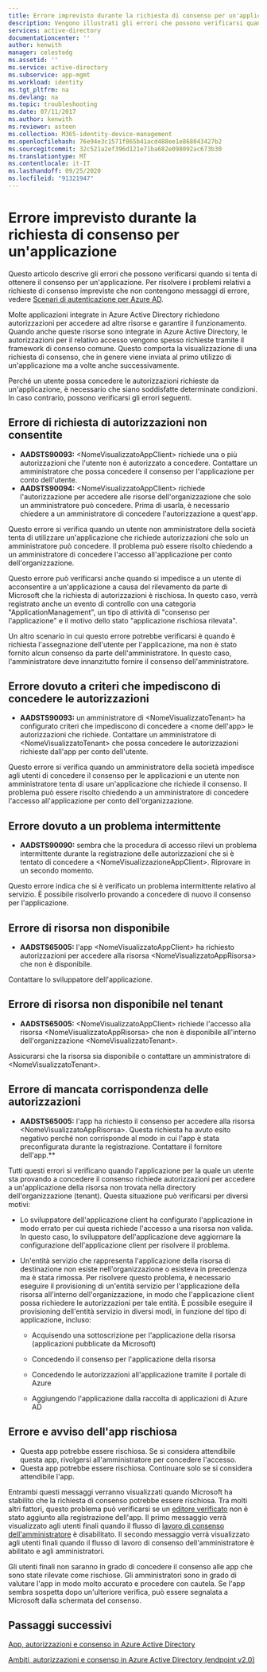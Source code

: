 ```yaml
---
title: Errore imprevisto durante la richiesta di consenso per un'applicazione | Microsoft Docs
description: Vengono illustrati gli errori che possono verificarsi quando si tenta di ottenere il consenso per un'applicazione, nonché suggerite le operazioni da eseguire per risolverli
services: active-directory
documentationcenter: ''
author: kenwith
manager: celestedg
ms.assetid: ''
ms.service: active-directory
ms.subservice: app-mgmt
ms.workload: identity
ms.tgt_pltfrm: na
ms.devlang: na
ms.topic: troubleshooting
ms.date: 07/11/2017
ms.author: kenwith
ms.reviewer: asteen
ms.collection: M365-identity-device-management
ms.openlocfilehash: 76e94e3c1571f865b41acd488ee1e868043427b2
ms.sourcegitcommit: 32c521a2ef396d121e71ba682e098092ac673b30
ms.translationtype: MT
ms.contentlocale: it-IT
ms.lasthandoff: 09/25/2020
ms.locfileid: "91321947"
---
```

# <a name="unexpected-error-when-performing-consent-to-an-application"></a>Errore imprevisto durante la richiesta di consenso per un'applicazione

Questo articolo descrive gli errori che possono verificarsi quando si tenta di ottenere il consenso per un'applicazione. Per risolvere i problemi relativi a richieste di consenso impreviste che non contengono messaggi di errore, vedere [Scenari di autenticazione per Azure AD](https://docs.microsoft.com/azure/active-directory/develop/active-directory-authentication-scenarios).

Molte applicazioni integrate in Azure Active Directory richiedono autorizzazioni per accedere ad altre risorse e garantire il funzionamento. Quando anche queste risorse sono integrate in Azure Active Directory, le autorizzazioni per il relativo accesso vengono spesso richieste tramite il framework di consenso comune. Questo comporta la visualizzazione di una richiesta di consenso, che in genere viene inviata al primo utilizzo di un'applicazione ma a volte anche successivamente.

Perché un utente possa concedere le autorizzazioni richieste da un'applicazione, è necessario che siano soddisfatte determinate condizioni. In caso contrario, possono verificarsi gli errori seguenti.

## <a name="requesting-not-authorized-permissions-error"></a>Errore di richiesta di autorizzazioni non consentite
* **AADSTS90093:** &lt;NomeVisualizzatoAppClient&gt; richiede una o più autorizzazioni che l'utente non è autorizzato a concedere. Contattare un amministratore che possa concedere il consenso per l'applicazione per conto dell'utente.
* **AADSTS90094:** &lt;NomeVisualizzatoAppClient&gt; richiede l'autorizzazione per accedere alle risorse dell'organizzazione che solo un amministratore può concedere. Prima di usarla, è necessario chiedere a un amministratore di concedere l'autorizzazione a quest'app.

Questo errore si verifica quando un utente non amministratore della società tenta di utilizzare un'applicazione che richiede autorizzazioni che solo un amministratore può concedere. Il problema può essere risolto chiedendo a un amministratore di concedere l'accesso all'applicazione per conto dell'organizzazione.

Questo errore può verificarsi anche quando si impedisce a un utente di acconsentire a un'applicazione a causa del rilevamento da parte di Microsoft che la richiesta di autorizzazioni è rischiosa. In questo caso, verrà registrato anche un evento di controllo con una categoria "ApplicationManagement", un tipo di attività di "consenso per l'applicazione" e il motivo dello stato "applicazione rischiosa rilevata".

Un altro scenario in cui questo errore potrebbe verificarsi è quando è richiesta l'assegnazione dell'utente per l'applicazione, ma non è stato fornito alcun consenso da parte dell'amministratore. In questo caso, l'amministratore deve innanzitutto fornire il consenso dell'amministratore.   

## <a name="policy-prevents-granting-permissions-error"></a>Errore dovuto a criteri che impediscono di concedere le autorizzazioni
* **AADSTS90093:** un amministratore di &lt;NomeVisualizzatoTenant&gt; ha configurato criteri che impediscono di concedere a &lt;nome dell'app&gt; le autorizzazioni che richiede. Contattare un amministratore di &lt;NomeVisualizzatoTenant&gt; che possa concedere le autorizzazioni richieste dall'app per conto dell'utente.

Questo errore si verifica quando un amministratore della società impedisce agli utenti di concedere il consenso per le applicazioni e un utente non amministratore tenta di usare un'applicazione che richiede il consenso. Il problema può essere risolto chiedendo a un amministratore di concedere l'accesso all'applicazione per conto dell'organizzazione.

## <a name="intermittent-problem-error"></a>Errore dovuto a un problema intermittente
* **AADSTS90090:** sembra che la procedura di accesso rilevi un problema intermittente durante la registrazione delle autorizzazioni che si è tentato di concedere a &lt;NomeVisualizzazioneAppClient&gt;. Riprovare in un secondo momento.

Questo errore indica che si è verificato un problema intermittente relativo al servizio. È possibile risolverlo provando a concedere di nuovo il consenso per l'applicazione.

## <a name="resource-not-available-error"></a>Errore di risorsa non disponibile
* **AADSTS65005:** l'app &lt;NomeVisualizzatoAppClient&gt; ha richiesto autorizzazioni per accedere alla risorsa &lt;NomeVisualizzatoAppRisorsa&gt; che non è disponibile. 

Contattare lo sviluppatore dell'applicazione.

##  <a name="resource-not-available-in-tenant-error"></a>Errore di risorsa non disponibile nel tenant
* **AADSTS65005:** &lt;NomeVisualizzatoAppClient&gt; richiede l'accesso alla risorsa &lt;NomeVisualizzatoAppRisorsa&gt; che non è disponibile all'interno dell'organizzazione &lt;NomeVisualizzatoTenant&gt;. 

Assicurarsi che la risorsa sia disponibile o contattare un amministratore di &lt;NomeVisualizzatoTenant&gt;.

## <a name="permissions-mismatch-error"></a>Errore di mancata corrispondenza delle autorizzazioni
* **AADSTS65005:** l'app ha richiesto il consenso per accedere alla risorsa &lt;NomeVisualizzatoAppRisorsa&gt;. Questa richiesta ha avuto esito negativo perché non corrisponde al modo in cui l'app è stata preconfigurata durante la registrazione. Contattare il fornitore dell'app.**

Tutti questi errori si verificano quando l'applicazione per la quale un utente sta provando a concedere il consenso richiede autorizzazioni per accedere a un'applicazione della risorsa non trovata nella directory dell'organizzazione (tenant). Questa situazione può verificarsi per diversi motivi:

-   Lo sviluppatore dell'applicazione client ha configurato l'applicazione in modo errato per cui questa richiede l'accesso a una risorsa non valida. In questo caso, lo sviluppatore dell'applicazione deve aggiornare la configurazione dell'applicazione client per risolvere il problema.

-   Un'entità servizio che rappresenta l'applicazione della risorsa di destinazione non esiste nell'organizzazione o esisteva in precedenza ma è stata rimossa. Per risolvere questo problema, è necessario eseguire il provisioning di un'entità servizio per l'applicazione della risorsa all'interno dell'organizzazione, in modo che l'applicazione client possa richiedere le autorizzazioni per tale entità. È possibile eseguire il provisioning dell'entità servizio in diversi modi, in funzione del tipo di applicazione, incluso:

    -   Acquisendo una sottoscrizione per l'applicazione della risorsa (applicazioni pubblicate da Microsoft)

    -   Concedendo il consenso per l'applicazione della risorsa

    -   Concedendo le autorizzazioni all'applicazione tramite il portale di Azure

    -   Aggiungendo l'applicazione dalla raccolta di applicazioni di Azure AD

## <a name="risky-app-error-and-warning"></a>Errore e avviso dell'app rischiosa
* Questa app potrebbe essere rischiosa. Se si considera attendibile questa app, rivolgersi all'amministratore per concedere l'accesso.
* Questa app potrebbe essere rischiosa. Continuare solo se si considera attendibile l'app.

Entrambi questi messaggi verranno visualizzati quando Microsoft ha stabilito che la richiesta di consenso potrebbe essere rischiosa. Tra molti altri fattori, questo problema può verificarsi se un [editore verificato](../develop/publisher-verification-overview.md) non è stato aggiunto alla registrazione dell'app. Il primo messaggio verrà visualizzato agli utenti finali quando il flusso di [lavoro di consenso dell'amministratore](configure-admin-consent-workflow.md) è disabilitato. Il secondo messaggio verrà visualizzato agli utenti finali quando il flusso di lavoro di consenso dell'amministratore è abilitato e agli amministratori. 

Gli utenti finali non saranno in grado di concedere il consenso alle app che sono state rilevate come rischiose. Gli amministratori sono in grado di valutare l'app in modo molto accurato e procedere con cautela. Se l'app sembra sospetta dopo un'ulteriore verifica, può essere segnalata a Microsoft dalla schermata del consenso. 

## <a name="next-steps"></a>Passaggi successivi 

[App, autorizzazioni e consenso in Azure Active Directory](https://docs.microsoft.com/azure/active-directory/active-directory-apps-permissions-consent)<br>

[Ambiti, autorizzazioni e consenso in Azure Active Directory (endpoint v2.0)](https://docs.microsoft.com/azure/active-directory/develop/active-directory-v2-scopes)


